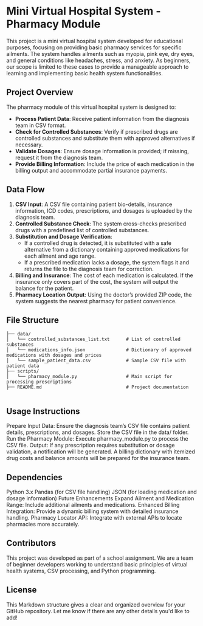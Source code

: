 # Mini Virtual Hospital System - Pharmacy Module

This project is a mini virtual hospital system developed for educational purposes, focusing on providing basic pharmacy services for specific ailments. The system handles ailments such as myopia, pink eye, dry eyes, and general conditions like headaches, stress, and anxiety. As beginners, our scope is limited to these cases to provide a manageable approach to learning and implementing basic health system functionalities.

## Project Overview

The pharmacy module of this virtual hospital system is designed to:

- **Process Patient Data**: Receive patient information from the diagnosis team in CSV format.
- **Check for Controlled Substances**: Verify if prescribed drugs are controlled substances and substitute them with approved alternatives if necessary.
- **Validate Dosages**: Ensure dosage information is provided; if missing, request it from the diagnosis team.
- **Provide Billing Information**: Include the price of each medication in the billing output and accommodate partial insurance payments.

## Data Flow

1. **CSV Input**: A CSV file containing patient bio-details, insurance information, ICD codes, prescriptions, and dosages is uploaded by the diagnosis team.
2. **Controlled Substance Check**: The system cross-checks prescribed drugs with a predefined list of controlled substances.
3. **Substitution and Dosage Verification**: 
   - If a controlled drug is detected, it is substituted with a safe alternative from a dictionary containing approved medications for each ailment and age range.
   - If a prescribed medication lacks a dosage, the system flags it and returns the file to the diagnosis team for correction.
4. **Billing and Insurance**: The cost of each medication is calculated. If the insurance only covers part of the cost, the system will output the balance for the patient.
5. **Pharmacy Location Output**: Using the doctor’s provided ZIP code, the system suggests the nearest pharmacy for patient convenience.

## File Structure

```plaintext
├── data/
│   └── controlled_substances_list.txt      # List of controlled substances
│   └── medications_info.json               # Dictionary of approved medications with dosages and prices
│   └── sample_patient_data.csv             # Sample CSV file with patient data
├── scripts/
│   └── pharmacy_module.py                  # Main script for processing prescriptions
├── README.md                               # Project documentation


```
## Usage Instructions
Prepare Input Data: Ensure the diagnosis team’s CSV file contains patient details, prescriptions, and dosages. Store the CSV file in the data/ folder.
Run the Pharmacy Module: Execute pharmacy_module.py to process the CSV file.
 Output:
If any prescription requires substitution or dosage validation, a notification will be generated.
A billing dictionary with itemized drug costs and balance amounts will be prepared for the insurance team.
## Dependencies
Python 3.x
Pandas (for CSV file handling)
JSON (for loading medication and dosage information)
Future Enhancements
Expand Ailment and Medication Range: Include additional ailments and medications.
Enhanced Billing Integration: Provide a dynamic billing system with detailed insurance handling.
Pharmacy Locator API: Integrate with external APIs to locate pharmacies more accurately.
## Contributors
This project was developed as part of a school assignment. We are a team of beginner developers working to understand basic principles of virtual health systems, CSV processing, and Python programming.

## License

This Markdown structure gives a clear and organized overview for your GitHub repository. Let me know if there are any other details you'd like to add!
